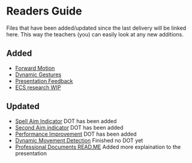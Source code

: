 # Readers Guide
Files that have been added/updated since the last delivery will be linked here. This way the teachers (you) can easily look at any new additions.

## Added
- [Forward Motion](3.%20Deep%20Dive/2.%20Devlogs/01.%20Forward%20Motion.md) 
- [Dynamic Gestures](3.%20Deep%20Dive/2.%20Devlogs/2.%202D%20Dynamic%20Gestures.md)
- [Presentation Feedback](2.%20Secrets%20of%20Ignacios/3.%20Professional%20Documents/06.%20Presentation%20Feedback.md)
- [ECS research WIP](2.%20Secrets%20of%20Ignacios/5.%20Research/01.%20Unity%20ECS.md)

## Updated
- [Spell Aim Indicator](2.%20Secrets%20of%20Ignacios/1.%20Devlogs/04.%20Spell%20Aim%20Indicators.md) DOT has been added
- [Second Aim indicator](2.%20Secrets%20of%20Ignacios/1.%20Devlogs/05.%20Second%20Aim%20Indicator.md) DOT has been added
- [Performance Improvement](2.%20Secrets%20of%20Ignacios/1.%20Devlogs/06.%20Performance%20Improvement.md) DOT has been added
- [Dynamic Movement Detection](3.%20Deep%20Dive/1.%20Research/1.%20Dynamic%20Movement%20Detection.md) Finished no DOT yet
- [Professional Documents READ.ME](3.%20Professional%20Documents/README.md) Added more explaination to the presentation
